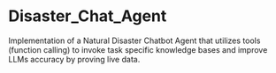 # Disaster_Chat_Agent
Implementation of a Natural Disaster Chatbot Agent that utilizes tools (function calling) to invoke task specific knowledge bases and improve LLMs accuracy by proving live data.
